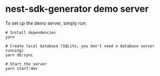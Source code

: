 # nest-sdk-generator demo server

To set up the demo server, simply run:

```shell
# Install dependencies
yarn

# Create local database (SQLite, you don't need a database server running)
yarn db:sync

# Start the server
yarn start:dev
```
